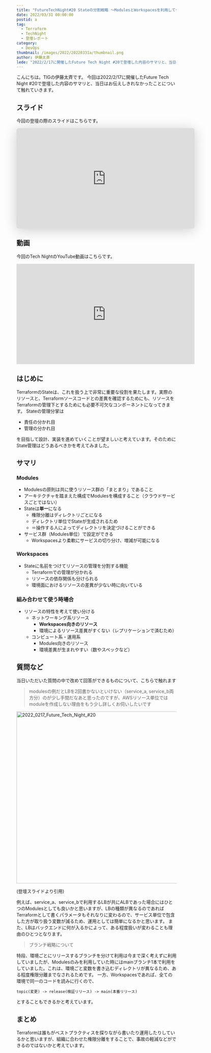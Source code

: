 ```yaml
---
title: "FutureTechNight#20 Stateの分割戦略 〜ModulesとWorkspacesを利用して〜"
date: 2022/03/31 00:00:00
postid: a
tag:
  - Terraform
  - TechNight
  - 登壇レポート
category:
  - DevOps
thumbnail: /images/2022/20220331a/thumbnail.png
author: 伊藤太斉
lede: "2022/2/17に開催したFuture Tech Night #20で登壇した内容のサマリと、当日はお伝えしきれなかったことについて触れていきます。TerraformのStateは、これを扱う上で非常に重要な役割を果たします。実際のリソースと、Terraformソースコードとの差異を確認するためにも、リソースをTerraformの管理下とするためにも必要不可欠なコンポーネントになってきます。"
---
```

こんにちは。TIGの伊藤太斉です。
今回は2022/2/17に開催したFuture Tech Night #20で登壇した内容のサマリと、当日はお伝えしきれなかったことについて触れていきます。

## スライド

今回の登壇の際のスライドはこちらです。

<iframe class="speakerdeck-iframe" frameborder="0" src="https://speakerdeck.com/player/b4d6453f61534bffb7ce472ecf87f028" title="20220214_Future Tech Night" allowfullscreen="true" mozallowfullscreen="true" webkitallowfullscreen="true" style="border: 0px; background: padding-box padding-box rgba(0, 0, 0, 0.1); margin: 0px; padding: 0px; border-radius: 6px; box-shadow: rgba(0, 0, 0, 0.2) 0px 5px 40px; width: 560px; height: 315px;" data-ratio="1.7777777777777777"></iframe>

## 動画

今回のTech NightのYouTube動画はこちらです。

<iframe width="560" height="315" src="https://www.youtube.com/embed/fpSAwLWnfFo" title="YouTube video player" frameborder="0" allow="accelerometer; autoplay; clipboard-write; encrypted-media; gyroscope; picture-in-picture" allowfullscreen></iframe>

## はじめに

TerraformのStateは、これを扱う上で非常に重要な役割を果たします。実際のリソースと、Terraformソースコードとの差異を確認するためにも、リソースをTerraformの管理下とするためにも必要不可欠なコンポーネントになってきます。
Stateの管理分掌は

- 責任の分かれ目
- 管理の分かれ目

を目指して設計、実装を進めていくことが望ましいと考えています。そのためにState管理はどうあるべきかを考えてみました。

## サマリ

### Modules

- Modulesの原則は共に使うリソース群の「まとまり」であること
- アーキテクチャを踏まえた構成でModulesを構成すること（クラウドサービスごとではない）
- Stateは**単一**になる
  - 権限分離はディレクトリごとになる
  - ディレクトリ単位でStateが生成されるため
  - ＝操作する人によってディレクトリを決定づけることができる
- サービス群（Modules単位）で設定ができる
  - Workspacesより柔軟にサービスの切り分け、増減が可能になる

### Workspaces

- Stateに名前をつけてリソースの管理を分割する機能
  - Terraformでの管理が分かれる
  - リソースの依存関係も分けられる
  - 環境面におけるリソースの差異が少ない時に向いている

### 組み合わせて使う時場合

- リソースの特性を考えて使い分ける
  - ネットワーキング系リソース
    - **Workspaces向きのリソース**
    - 環境によるリソース差異がすくない（レプリケーションで済むため）
  - コンピュート系・運用系
    - Modules向きのリソース
    - 環境差異が生まれやすい（数やスペックなど）

## 質問など

当日いただいた質問の中で改めて回答ができるものについて、こちらで触れます
> modulesの例だとLBを2回書かないといけない（service_a, service_b両方分）のが少し手間だなあと思ったのですが、AWSリソース単位ではmoduleを作成しない理由をもう少し詳しくお伺いしたいです

<img src="/images/2022/20220331a/2022_0217_Future_Tech_Night_20.png" alt="2022_0217_Future_Tech_Night_#20" width="960" height="540" loading="lazy">

(登壇スライドより引用)

例えば、service_a、service_bで利用するLBが共にALBであった場合にはひとつのModulesとしても良いかと思いますが、LBの種類が異なるのであればTerraformとして書くパラメータもそれなりに変わるので、サービス単位で包含した方が取り扱う変数が減るため、運用としては簡単になるかと思います。
また、LBはバックエンドに何が入るかによって、ある程度扱いが変わることも理由のひとつとなります。

> ブランチ戦略について

特段、環境ごとにリリースするブランチを分けて利用は今まで深く考えずに利用していましたが、Modulesのみを利用していた時にはmainブランチ1本で利用をしていました。これは、環境ごと変数を書き込むディレクトリが異なるため、ある程度権限分離までなされるためです。
一方、Workspacesであれば、全ての環境で同一のコードを読みに行くので、

```
topic(変更) -> release(検証リリース) -> main(本番リリース)
```

とすることもできるかと考えています。

## まとめ

Terraformは誰もがベストプラクティスを探りながら書いたり運用したりしているかと思いますが、組織に合わせた権限分離をすることで、事故の軽減などができるのではないかと考えています。

